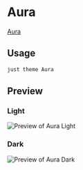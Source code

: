 # Aura

[Aura](https://github.com/ashwinjadhav818/)

## Usage

```bash
just theme Aura
```

## Preview

### Light

![Preview of Aura Light](preview-light.png)

### Dark

![Preview of Aura Dark](preview-dark.png)
